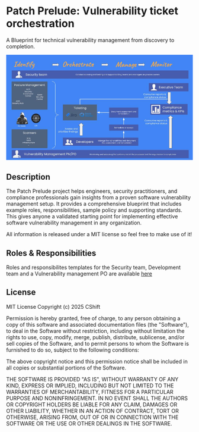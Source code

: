# Patch Prelude: Vulnerability ticket orchestration
 A Blueprint for technical vulnerability management from discovery to completion.

![Blueprint](blueprint%20basic.jpg)

## Description
The Patch Prelude project helps engineers, security practitioners, and compliance professionals gain insights from a proven software vulnerability management setup.
It provides a comprehensive blueprint that includes example roles, responsibilities, sample policy and supporting standards. This gives anyone a validated starting point for implementing effective software vulnerability management in any organization.

All information is released under a MIT license so feel free to make use of it!

## Roles & Responsibilities
Roles and responsibilites templates for the Security team, Development team and a Vulnerability management PO are available [here](https://github.com/cshift-tech/patchprelude/blob/main/Roles%20%26%20Responsibilities.md)


## License
MIT License
Copyright (c) 2025 CShift

Permission is hereby granted, free of charge, to any person obtaining a copy
of this software and associated documentation files (the "Software"), to deal
in the Software without restriction, including without limitation the rights
to use, copy, modify, merge, publish, distribute, sublicense, and/or sell
copies of the Software, and to permit persons to whom the Software is
furnished to do so, subject to the following conditions:

The above copyright notice and this permission notice shall be included in all
copies or substantial portions of the Software.

THE SOFTWARE IS PROVIDED "AS IS", WITHOUT WARRANTY OF ANY KIND, EXPRESS OR
IMPLIED, INCLUDING BUT NOT LIMITED TO THE WARRANTIES OF MERCHANTABILITY,
FITNESS FOR A PARTICULAR PURPOSE AND NONINFRINGEMENT. IN NO EVENT SHALL THE
AUTHORS OR COPYRIGHT HOLDERS BE LIABLE FOR ANY CLAIM, DAMAGES OR OTHER
LIABILITY, WHETHER IN AN ACTION OF CONTRACT, TORT OR OTHERWISE, ARISING FROM,
OUT OF OR IN CONNECTION WITH THE SOFTWARE OR THE USE OR OTHER DEALINGS IN THE
SOFTWARE.

